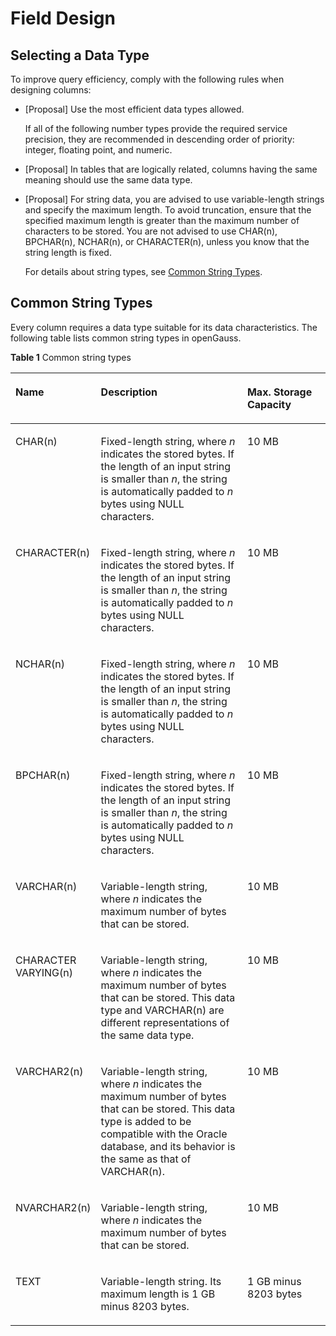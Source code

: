# Field Design<a name="EN-US_TOPIC_0000001102708106"></a>

## Selecting a Data Type<a name="section52674274151022"></a>

To improve query efficiency, comply with the following rules when designing columns:

-   \[Proposal\] Use the most efficient data types allowed.

    If all of the following number types provide the required service precision, they are recommended in descending order of priority: integer, floating point, and numeric.

-   \[Proposal\] In tables that are logically related, columns having the same meaning should use the same data type.
-   \[Proposal\] For string data, you are advised to use variable-length strings and specify the maximum length. To avoid truncation, ensure that the specified maximum length is greater than the maximum number of characters to be stored. You are not advised to use CHAR\(n\), BPCHAR\(n\), NCHAR\(n\), or CHARACTER\(n\), unless you know that the string length is fixed.

    For details about string types, see  [Common String Types](#section290310115932).


## Common String Types<a name="section290310115932"></a>

Every column requires a data type suitable for its data characteristics. The following table lists common string types in openGauss.

**Table  1**  Common string types

<a name="table50547859"></a>
<table><thead align="left"><tr id="row888699"><th class="cellrowborder" valign="top" width="26.567343265673433%" id="mcps1.2.4.1.1"><p id="p4875833"><a name="p4875833"></a><a name="p4875833"></a><strong id="b43882502"><a name="b43882502"></a><a name="b43882502"></a>Name</strong></p>
</th>
<th class="cellrowborder" valign="top" width="46.865313468653135%" id="mcps1.2.4.1.2"><p id="p64821786"><a name="p64821786"></a><a name="p64821786"></a><strong id="b5748555236"><a name="b5748555236"></a><a name="b5748555236"></a>Description</strong></p>
</th>
<th class="cellrowborder" valign="top" width="26.567343265673433%" id="mcps1.2.4.1.3"><p id="p10441773"><a name="p10441773"></a><a name="p10441773"></a><strong id="b26867098"><a name="b26867098"></a><a name="b26867098"></a>Max. Storage Capacity</strong></p>
</th>
</tr>
</thead>
<tbody><tr id="row28751319"><td class="cellrowborder" valign="top" width="26.567343265673433%" headers="mcps1.2.4.1.1 "><p id="p47155484"><a name="p47155484"></a><a name="p47155484"></a>CHAR(n)</p>
</td>
<td class="cellrowborder" valign="top" width="46.865313468653135%" headers="mcps1.2.4.1.2 "><p id="p61497874"><a name="p61497874"></a><a name="p61497874"></a>Fixed-length string, where <em id="i19141549102317"><a name="i19141549102317"></a><a name="i19141549102317"></a>n</em> indicates the stored bytes. If the length of an input string is smaller than <em id="i181481249102318"><a name="i181481249102318"></a><a name="i181481249102318"></a>n</em>, the string is automatically padded to <em id="i121483492234"><a name="i121483492234"></a><a name="i121483492234"></a>n</em> bytes using NULL characters.</p>
</td>
<td class="cellrowborder" valign="top" width="26.567343265673433%" headers="mcps1.2.4.1.3 "><p id="p15271904"><a name="p15271904"></a><a name="p15271904"></a>10 MB</p>
</td>
</tr>
<tr id="row3229416"><td class="cellrowborder" valign="top" width="26.567343265673433%" headers="mcps1.2.4.1.1 "><p id="p60256175"><a name="p60256175"></a><a name="p60256175"></a>CHARACTER(n)</p>
</td>
<td class="cellrowborder" valign="top" width="46.865313468653135%" headers="mcps1.2.4.1.2 "><p id="p48911969"><a name="p48911969"></a><a name="p48911969"></a>Fixed-length string, where <em id="i7122105517236"><a name="i7122105517236"></a><a name="i7122105517236"></a>n</em> indicates the stored bytes. If the length of an input string is smaller than <em id="i1112315582314"><a name="i1112315582314"></a><a name="i1112315582314"></a>n</em>, the string is automatically padded to <em id="i1712313555235"><a name="i1712313555235"></a><a name="i1712313555235"></a>n</em> bytes using NULL characters.</p>
</td>
<td class="cellrowborder" valign="top" width="26.567343265673433%" headers="mcps1.2.4.1.3 "><p id="p2446568"><a name="p2446568"></a><a name="p2446568"></a>10 MB</p>
</td>
</tr>
<tr id="row22019119"><td class="cellrowborder" valign="top" width="26.567343265673433%" headers="mcps1.2.4.1.1 "><p id="p38718224"><a name="p38718224"></a><a name="p38718224"></a>NCHAR(n)</p>
</td>
<td class="cellrowborder" valign="top" width="46.865313468653135%" headers="mcps1.2.4.1.2 "><p id="p49168441"><a name="p49168441"></a><a name="p49168441"></a>Fixed-length string, where <em id="i191474512416"><a name="i191474512416"></a><a name="i191474512416"></a>n</em> indicates the stored bytes. If the length of an input string is smaller than <em id="i41477514243"><a name="i41477514243"></a><a name="i41477514243"></a>n</em>, the string is automatically padded to <em id="i13147145162418"><a name="i13147145162418"></a><a name="i13147145162418"></a>n</em> bytes using NULL characters.</p>
</td>
<td class="cellrowborder" valign="top" width="26.567343265673433%" headers="mcps1.2.4.1.3 "><p id="p23220819"><a name="p23220819"></a><a name="p23220819"></a>10 MB</p>
</td>
</tr>
<tr id="row7660786"><td class="cellrowborder" valign="top" width="26.567343265673433%" headers="mcps1.2.4.1.1 "><p id="p16543928"><a name="p16543928"></a><a name="p16543928"></a>BPCHAR(n)</p>
</td>
<td class="cellrowborder" valign="top" width="46.865313468653135%" headers="mcps1.2.4.1.2 "><p id="p64989762"><a name="p64989762"></a><a name="p64989762"></a>Fixed-length string, where <em id="i20150155122412"><a name="i20150155122412"></a><a name="i20150155122412"></a>n</em> indicates the stored bytes. If the length of an input string is smaller than <em id="i81512516246"><a name="i81512516246"></a><a name="i81512516246"></a>n</em>, the string is automatically padded to <em id="i10151958244"><a name="i10151958244"></a><a name="i10151958244"></a>n</em> bytes using NULL characters.</p>
</td>
<td class="cellrowborder" valign="top" width="26.567343265673433%" headers="mcps1.2.4.1.3 "><p id="p29679352"><a name="p29679352"></a><a name="p29679352"></a>10 MB</p>
</td>
</tr>
<tr id="row65787584"><td class="cellrowborder" valign="top" width="26.567343265673433%" headers="mcps1.2.4.1.1 "><p id="p27194084"><a name="p27194084"></a><a name="p27194084"></a>VARCHAR(n)</p>
</td>
<td class="cellrowborder" valign="top" width="46.865313468653135%" headers="mcps1.2.4.1.2 "><p id="p55237225"><a name="p55237225"></a><a name="p55237225"></a>Variable-length string, where <em id="i842352697152210"><a name="i842352697152210"></a><a name="i842352697152210"></a>n</em> indicates the maximum number of bytes that can be stored.</p>
</td>
<td class="cellrowborder" valign="top" width="26.567343265673433%" headers="mcps1.2.4.1.3 "><p id="p45030263"><a name="p45030263"></a><a name="p45030263"></a>10 MB</p>
</td>
</tr>
<tr id="row2619184"><td class="cellrowborder" valign="top" width="26.567343265673433%" headers="mcps1.2.4.1.1 "><p id="p10827357"><a name="p10827357"></a><a name="p10827357"></a>CHARACTER VARYING(n)</p>
</td>
<td class="cellrowborder" valign="top" width="46.865313468653135%" headers="mcps1.2.4.1.2 "><p id="p4600743"><a name="p4600743"></a><a name="p4600743"></a>Variable-length string, where <em id="i23167165249"><a name="i23167165249"></a><a name="i23167165249"></a>n</em> indicates the maximum number of bytes that can be stored. This data type and VARCHAR(n) are different representations of the same data type.</p>
</td>
<td class="cellrowborder" valign="top" width="26.567343265673433%" headers="mcps1.2.4.1.3 "><p id="p37115893"><a name="p37115893"></a><a name="p37115893"></a>10 MB</p>
</td>
</tr>
<tr id="row65607585"><td class="cellrowborder" valign="top" width="26.567343265673433%" headers="mcps1.2.4.1.1 "><p id="p12614193"><a name="p12614193"></a><a name="p12614193"></a>VARCHAR2(n)</p>
</td>
<td class="cellrowborder" valign="top" width="46.865313468653135%" headers="mcps1.2.4.1.2 "><p id="p15116730"><a name="p15116730"></a><a name="p15116730"></a>Variable-length string, where <em id="i155421522102412"><a name="i155421522102412"></a><a name="i155421522102412"></a>n</em> indicates the maximum number of bytes that can be stored. This data type is added to be compatible with the Oracle database, and its behavior is the same as that of VARCHAR(n).</p>
</td>
<td class="cellrowborder" valign="top" width="26.567343265673433%" headers="mcps1.2.4.1.3 "><p id="p16495587"><a name="p16495587"></a><a name="p16495587"></a>10 MB</p>
</td>
</tr>
<tr id="row14242555"><td class="cellrowborder" valign="top" width="26.567343265673433%" headers="mcps1.2.4.1.1 "><p id="p12796279"><a name="p12796279"></a><a name="p12796279"></a>NVARCHAR2(n)</p>
</td>
<td class="cellrowborder" valign="top" width="46.865313468653135%" headers="mcps1.2.4.1.2 "><p id="p29865704"><a name="p29865704"></a><a name="p29865704"></a>Variable-length string, where <em id="i193660272249"><a name="i193660272249"></a><a name="i193660272249"></a>n</em> indicates the maximum number of bytes that can be stored.</p>
</td>
<td class="cellrowborder" valign="top" width="26.567343265673433%" headers="mcps1.2.4.1.3 "><p id="p28826987"><a name="p28826987"></a><a name="p28826987"></a>10 MB</p>
</td>
</tr>
<tr id="row58116296"><td class="cellrowborder" valign="top" width="26.567343265673433%" headers="mcps1.2.4.1.1 "><p id="p9799559"><a name="p9799559"></a><a name="p9799559"></a>TEXT</p>
</td>
<td class="cellrowborder" valign="top" width="46.865313468653135%" headers="mcps1.2.4.1.2 "><p id="p55566810"><a name="p55566810"></a><a name="p55566810"></a>Variable-length string. Its maximum length is 1 GB minus 8203 bytes.</p>
</td>
<td class="cellrowborder" valign="top" width="26.567343265673433%" headers="mcps1.2.4.1.3 "><p id="p4617770"><a name="p4617770"></a><a name="p4617770"></a>1 GB minus 8203 bytes</p>
</td>
</tr>
</tbody>
</table>

